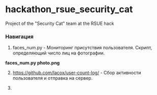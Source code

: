 # hackathon_rsue_security_cat
Project of the "Security Cat" team at the RSUE hack

### Навигация
1) faces_num.py - Мониторинг присутствия пользователя. Скрипт, определяющий число лиц на фотографии.

**faces_num.py photo.png**

2) https://github.com/Iacox/user-count-log/ - Сбор активности пользователя и отправка на сервер.

3) 
